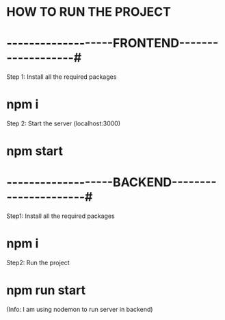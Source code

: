 <!-- @format -->

# HOW TO RUN THE PROJECT

# -------------------FRONTEND-------------------#

Step 1: Install all the required packages

# npm i

Step 2: Start the server (localhost:3000)

# npm start

# -------------------BACKEND----------------------#

Step1: Install all the required packages

# npm i

Step2: Run the project

# npm run start

(Info: I am using nodemon to run server in backend)
